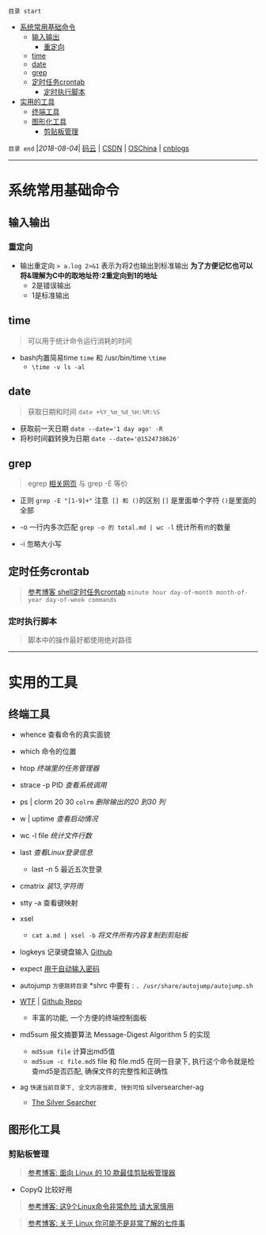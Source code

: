 `目录 start`
 
- [系统常用基础命令](#系统常用基础命令)
    - [输入输出](#输入输出)
        - [重定向](#重定向)
    - [time](#time)
    - [date](#date)
    - [grep](#grep)
    - [定时任务crontab](#定时任务crontab)
        - [定时执行脚本](#定时执行脚本)
- [实用的工具](#实用的工具)
    - [终端工具](#终端工具)
    - [图形化工具](#图形化工具)
        - [剪贴板管理](#剪贴板管理)

`目录 end` |_2018-08-04_| [码云](https://gitee.com/gin9) | [CSDN](http://blog.csdn.net/kcp606) | [OSChina](https://my.oschina.net/kcp1104) | [cnblogs](http://www.cnblogs.com/kuangcp)
****************************************
# 系统常用基础命令

## 输入输出

### 重定向
- 输出重定向  `> a.log 2>&1` 表示为将2也输出到标准输出 **为了方便记忆也可以将&理解为C中的取地址符:2重定向到1的地址**
    - 2是错误输出
    - 1是标准输出

## time
> 可以用于统计命令运行消耗的时间

- bash内置简易time `time` 和 /usr/bin/time `\time`
    - `\time -v ls -al`
## date
> 获取日期和时间 `date +%Y_%m_%d_%H:%M:%S`

- 获取前一天日期 `date --date='1 day ago' -R`
- 将秒时间戳转换为日期 `date --date='@1524738626'`

## grep
> egrep [相关网页](http://man.linuxde.net/grep) 与 grep -E 等价

- 正则 `grep -E "[1-9]+"` 注意` [] 和 ()`的区别 `[]` 是里面单个字符 `()`是里面的全部

- -o 一行内多次匹配 `grep -o 的 total.md | wc -l` 统计所有`的`的数量
- -i 忽略大小写

## 定时任务crontab
> [参考博客 shell定时任务crontab](http://www.cnblogs.com/taosim/articles/2007056.html)
`minute hour day-of-month month-of-year day-of-week commands  `

### 定时执行脚本 
> 脚本中的操作最好都使用绝对路径

*******************************************

# 实用的工具
## 终端工具
- whence 查看命令的真实面貌
- which 命令的位置
- htop _终端里的任务管理器_
- strace -p PID _查看系统调用_
- ps | clorm 20 30 `colrm` _删除输出的20 到30 列_
- w | uptime _查看启动情况_
- wc -l file _统计文件行数_
- last _查看Linux登录信息_
    - last -n 5 最近五次登录

- cmatrix _装13,字符雨_
- stty -a 查看键映射
- xsel 
    - `cat a.md | xsel -b` _将文件所有内容复制到剪贴板_
- logkeys 记录键盘输入 [Github](https://github.com/kernc/logkeys)

- expect [用于自动输入密码](http://www.cnblogs.com/iloveyoucc/archive/2012/05/11/2496433.html)

- autojump  `方便跳转目录`  *shrc 中要有 : `. /usr/share/autojump/autojump.sh`  

- [WTF](https://wtfutil.com/posts/overview/) | [Github Repo](https://github.com/senorprogrammer/wtf)
    - 丰富的功能, 一个方便的终端控制面板

- md5sum 报文摘要算法 Message-Digest Algorithm 5 的实现 
    - `md5sum file` 计算出md5值
    - `md5sum -c file.md5` file 和 file.md5 在同一目录下, 执行这个命令就是检查md5是否匹配, 确保文件的完整性和正确性

- ag `快速当前目录下, 全文内容搜索, 快到可怕` silversearcher-ag
    - [The Silver Searcher](https://github.com/ggreer/the_silver_searcher)

## 图形化工具
### 剪贴板管理
> [参考博客: 面向 Linux 的 10 款最佳剪贴板管理器](https://linux.cn/article-7329-1.html)

- CopyQ 比较好用

> [参考博客: 这9个Linux命令非常危险 请大家慎用](https://www.jb51.net/LINUXjishu/498660.html)

> [参考博客: 关于 Linux 你可能不是非常了解的七件事](https://linux.cn/article-8934-1.html)